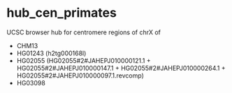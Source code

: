 # hub_cen_primates

UCSC browser hub for centromere regions of chrX of
- CHM13
- HG01243 (h2tg000168l)
- HG02055 (HG02055#2#JAHEPJ010000121.1 + HG02055#2#JAHEPJ010000147.1 + HG02055#2#JAHEPJ010000264.1 + HG02055#2#JAHEPJ010000097.1.revcomp)
- HG03098

